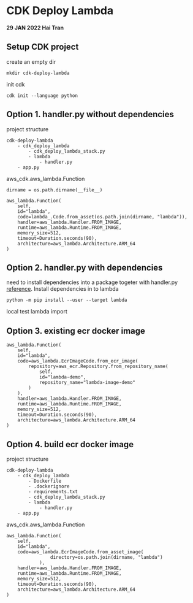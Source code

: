 # CDK Deploy Lambda 
**29 JAN 2022 Hai Tran**

## Setup CDK project 
create an empty dir
```
mkdir cdk-deploy-lambda
```
init cdk 
```
cdk init --language python 
```

## Option 1. handler.py without dependencies 
project structure 
```
cdk-deploy-lambda
    - cdk_deploy_lambda
        - cdk_deploy_lambda_stack.py
        - lambda
            - handler.py
    - app.py
```
aws_cdk.aws_lambda.Function 
```
dirname = os.path.dirname(__file__)
```
```
aws_lambda.Function(
    self,
    id="lambda",
    code=lambda_.Code.from_asset(os.path.join(dirname, "lambda")),
    handler=aws_lambda.Handler.FROM_IMAGE,
    runtime=aws_lambda.Runtime.FROM_IMAGE,
    memory_size=512,
    timeout=Duration.seconds(90),
    architecture=aws_lambda.Architecture.ARM_64
)
```
## Option 2. handler.py with dependencies 
need to install dependencies into a package togeter with handler.py [reference](https://docs.aws.amazon.com/lambda/latest/dg/python-package.html). Install dependencies in to lambda
```
python -m pip install --user --target lambda
```
local test lambda import 

## Option 3. existing ecr docker image 
```
aws_lambda.Function(
    self,
    id="lambda",
    code=aws_lambda.EcrImageCode.from_ecr_image(
        repository=aws_ecr.Repository.from_repository_name(
            self,
            id="lambda-demo",
            repository_name="lambda-image-demo"
        )
    ),
    handler=aws_lambda.Handler.FROM_IMAGE,
    runtime=aws_lambda.Runtime.FROM_IMAGE,
    memory_size=512,
    timeout=Duration.seconds(90),
    architecture=aws_lambda.Architecture.ARM_64
)
```

## Option 4. build ecr docker image 
project structure 
```
cdk-deploy-lambda
    - cdk_deploy_lambda
        - Dockerfile
        - .dockerignore
        - requirements.txt
        - cdk_deploy_lambda_stack.py
        - lambda
            - handler.py
    - app.py
```

aws_cdk.aws_lambda.Function 
```
aws_lambda.Function(
    self,
    id="lambda",
    code=aws_lambda.EcrImageCode.from_asset_image(
                directory=os.path.join(dirname, "lambda")
            ),
    handler=aws_lambda.Handler.FROM_IMAGE,
    runtime=aws_lambda.Runtime.FROM_IMAGE,
    memory_size=512,
    timeout=Duration.seconds(90),
    architecture=aws_lambda.Architecture.ARM_64
)
```
